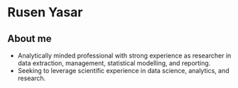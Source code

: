 # Rusen Yasar

## About me
* Analytically minded professional with strong experience as researcher in data extraction, management, statistical modelling, and reporting.
* Seeking to leverage scientific experience in data science, analytics, and research. 

<!--
**ruseny/ruseny** is a ✨ _special_ ✨ repository because its `README.md` (this file) appears on your GitHub profile.

Here are some ideas to get you started:

- 🔭 I’m currently working on ...
- 🌱 I’m currently learning ...
- 👯 I’m looking to collaborate on ...
- 🤔 I’m looking for help with ...
- 💬 Ask me about ...
- 📫 How to reach me: ...
- 😄 Pronouns: ...
- ⚡ Fun fact: ...
-->
